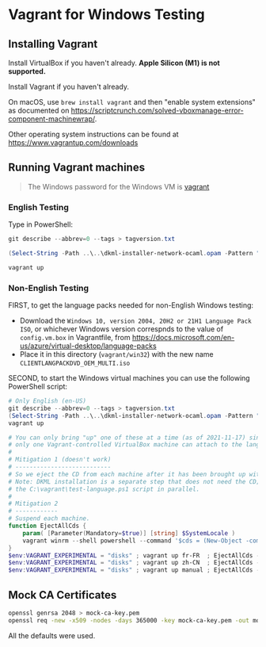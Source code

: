 # Vagrant for Windows Testing

## Installing Vagrant

Install VirtualBox if you haven't already. **Apple Silicon (M1) is not supported.**

Install Vagrant if you haven't already.

On macOS, use `brew install vagrant` and then "enable system extensions" as documented on https://scriptcrunch.com/solved-vboxmanage-error-component-machinewrap/.

Other operating system instructions can be found at https://www.vagrantup.com/downloads

## Running Vagrant machines

> The Windows password for the Windows VM is [vagrant](https://github.com/gusztavvargadr/packer/blob/ca4c8286786dec7b718613f226da44bc2a54be11/src/u/packer/builders/virtualbox-iso/http/preseed.cfg#L27)

### English Testing

Type in PowerShell:

```powershell
git describe --abbrev=0 --tags > tagversion.txt

(Select-String -Path ..\..\dkml-installer-network-ocaml.opam -Pattern "^version:").Line -replace 'version: *"(.*)"', '$1' > opamversion.txt

vagrant up
```

### Non-English Testing

FIRST, to get the language packs needed for non-English Windows testing:

- Download the `Windows 10, version 2004, 20H2 or 21H1 Language Pack ISO`, or whichever Windows version correspnds to
the value of `config.vm.box` in Vagrantfile, from https://docs.microsoft.com/en-us/azure/virtual-desktop/language-packs
- Place it in this directory (`vagrant/win32`) with the new name `CLIENTLANGPACKDVD_OEM_MULTI.iso`

SECOND, to start the Windows virtual machines you can use the following PowerShell script:

```powershell
# Only English (en-US)
git describe --abbrev=0 --tags > tagversion.txt
(Select-String -Path ..\..\dkml-installer-network-ocaml.opam -Pattern "^version:").Line -replace 'version: *"(.*)"', '$1' > opamversion.txt
vagrant up

# You can only bring "up" one of these at a time (as of 2021-11-17) since
# only one Vagrant-controlled VirtualBox machine can attach to the language ISO disk at a time.
#
# Mitigation 1 (doesn't work)
# ---------------------------
# So we eject the CD from each machine after it has been brought up with the correct language (+ DKML has been installed).
# Note: DKML installation is a separate step that does not need the CD; can optimize to run
# the C:\vagrant\test-language.ps1 script in parallel.
#
# Mitigation 2
# ------------
# Suspend each machine.
function EjectAllCds {
    param( [Parameter(Mandatory=$true)] [string] $SystemLocale )
    vagrant winrm --shell powershell --command '$cds = (New-Object -com "WMPlayer.OCX.7").cdromcollection; 1..($cds.count) | % { $cds.item($_ - 1).eject() ; Start-Sleep -Seconds 3 } ' $SystemLocale
}
$env:VAGRANT_EXPERIMENTAL = "disks" ; vagrant up fr-FR  ; EjectAllCds -SystemLocale fr-FR  ; vagrant suspend fr-FR
$env:VAGRANT_EXPERIMENTAL = "disks" ; vagrant up zh-CN  ; EjectAllCds -SystemLocale zh-CN  ; vagrant suspend zh-CN
$env:VAGRANT_EXPERIMENTAL = "disks" ; vagrant up manual ; EjectAllCds -SystemLocale manual ; vagrant suspend manual
```

## Mock CA Certificates

```sh
openssl genrsa 2048 > mock-ca-key.pem
openssl req -new -x509 -nodes -days 365000 -key mock-ca-key.pem -out mock-ca-cert.pem
```

All the defaults were used.
